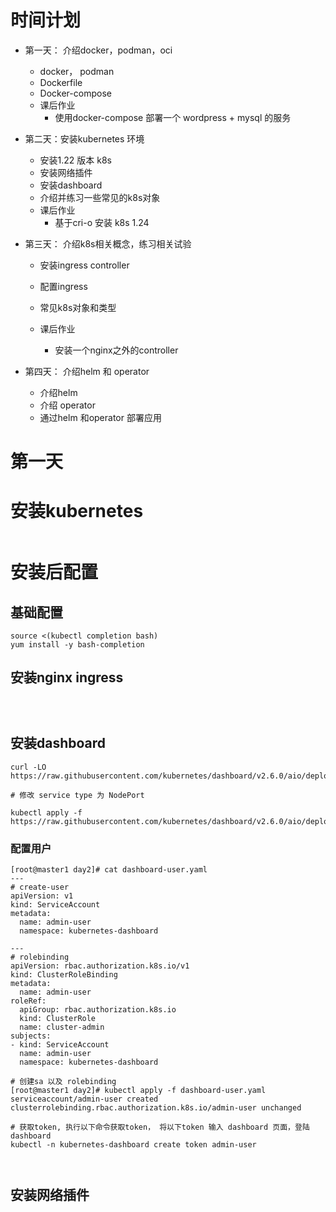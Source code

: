 # 时间计划

* 第一天： 介绍docker，podman，oci 

  * docker， podman 
  * Dockerfile 
  * Docker-compose 
  * 课后作业
    * 使用docker-compose 部署一个 wordpress + mysql 的服务 

* 第二天：安装kubernetes 环境

  * 安装1.22 版本 k8s 
  * 安装网络插件
  * 安装dashboard
  * 介绍并练习一些常见的k8s对象 
  * 课后作业
    * 基于cri-o 安装 k8s 1.24 

* 第三天： 介绍k8s相关概念，练习相关试验 

  * 安装ingress controller 

  * 配置ingress 

  * 常见k8s对象和类型

  * 课后作业

    * 安装一个nginx之外的controller

* 第四天： 介绍helm 和 operator 

  * 介绍helm
  * 介绍 operator 
  * 通过helm 和operator 部署应用





# 第一天









# 安装kubernetes





```
```









# 安装后配置 



## 基础配置

```
source <(kubectl completion bash)
yum install -y bash-completion

```









## 安装nginx ingress



```



```







## 安装dashboard

```
curl -LO https://raw.githubusercontent.com/kubernetes/dashboard/v2.6.0/aio/deploy/recommended.yaml

# 修改 service type 为 NodePort 

kubectl apply -f https://raw.githubusercontent.com/kubernetes/dashboard/v2.6.0/aio/deploy/recommended.yaml

```



### 配置用户

```
[root@master1 day2]# cat dashboard-user.yaml
---
# create-user
apiVersion: v1
kind: ServiceAccount
metadata:
  name: admin-user
  namespace: kubernetes-dashboard

---
# rolebinding
apiVersion: rbac.authorization.k8s.io/v1
kind: ClusterRoleBinding
metadata:
  name: admin-user
roleRef:
  apiGroup: rbac.authorization.k8s.io
  kind: ClusterRole
  name: cluster-admin
subjects:
- kind: ServiceAccount
  name: admin-user
  namespace: kubernetes-dashboard

# 创建sa 以及 rolebinding 
[root@master1 day2]# kubectl apply -f dashboard-user.yaml
serviceaccount/admin-user created
clusterrolebinding.rbac.authorization.k8s.io/admin-user unchanged
  
# 获取token, 执行以下命令获取token， 将以下token 输入 dashboard 页面，登陆dashboard 
kubectl -n kubernetes-dashboard create token admin-user
  
```



```

```







## 安装网络插件



```

```

